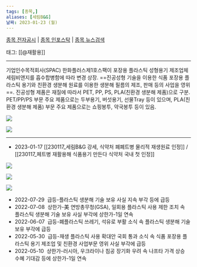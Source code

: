 ```yaml
---
tags: [종목,]
aliases: [세림B&G]
날짜: 2023-01-23 (월)
---
```

[종목 전자공시](https://finance.naver.com/item/dart.naver?code=340440) |  [종목 인포스탁](https://www.infostock.co.kr/site/3d/3d_show.asp?codename=340440) | [종목 뉴스검색](https://m.search.naver.com/search.naver?where=m_news&sm=mtb_jum&query=세림B&G)

태그: [[@재활용]]

___

기업인수목적회사(SPAC) 한화플러스제1호스팩이 포장용 플라스틱 성형용기 제조업체 세림비앤지를 흡수합병함에 따라 변경 상장. ==진공성형 기술을 이용한 식품 포장용 플라스틱 용기와 친환경 생분해 원료를 이용한 생분해 필름의 제조, 판매 등의 사업을 영위==. 진공성형 제품은 재질에 따라서 PET, PP, PS, PLA(친환경 생분해 제품)으로 구분. PET/PP/PS 부문 주요 제품으로는 두부용기, 버섯용기, 선물Tray 등이 있으며, PLA(친환경 생분해 제품) 부문 주요 제품으로는 쇼핑봉투, 약국봉투 등이 있음.

![](https://i.imgur.com/Yrwd5TG.png)

![](https://i.imgur.com/nI4mwlK.png)


___

- 2023-01-17 [[230117_세림B&G 강세, 식약처 폐폐트병 물리적 재생원료 인정]] / [[230117_페트병 재활용해 식품용기 만든다 식약처 국내 첫 인정]]

![](https://i.imgur.com/ruoqakT.png)

![](https://i.imgur.com/xKIT8bS.png)

![](https://i.imgur.com/z4dReHM.png)


- 2022-07-29  급등-플라스틱 생분해 기술 보유 사실 지속 부각 등에 급등  
- 2022-07-08  상한가-美 연방총무청(GSA), 일회용 플라스틱 사용 제한 조치 속 플라스틱 생분해 기술 보유 사실 부각에 상한가-1일 연속  
- 2022-06-07  급등-폐플라스틱 쓰레기, 석유로 부활 소식 속 플라스틱 생분해 기술 보유 부각에 급등  
- 2022-05-30  급등-재생 플라스틱 사용 확대안 국회 통과 소식 속 식품 포장용 플라스틱 용기 제조업 및 친환경 사업부문 영위 사실 부각에 급등  
- 2022-05-10  상한가-러시아, 우크라이나 침공 장기화 우려 속 나프타 가격 상승 수혜 기대감 등에 상한가-1일 연속